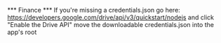 *** Finance ***
If you're missing a credentials.json go here: https://developers.google.com/drive/api/v3/quickstart/nodejs and click "Enable the Drive API" move the downloadable credentials.json into the app's root